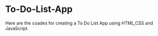 # To-Do-List-App 

Here are the coades for creating a To Do List App using HTML,CSS and JavaScript.
